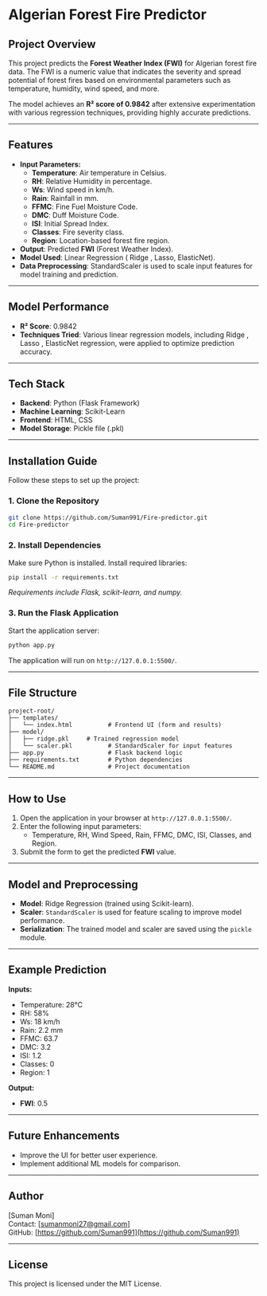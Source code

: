 # Algerian Forest Fire Predictor

## Project Overview
This project predicts the **Forest Weather Index (FWI)** for Algerian forest fire data. The FWI is a numeric value that indicates the severity and spread potential of forest fires based on environmental parameters such as temperature, humidity, wind speed, and more. 

The model achieves an **R² score of 0.9842** after extensive experimentation with various regression techniques, providing highly accurate predictions.

---
## Features
- **Input Parameters:**
  - **Temperature**: Air temperature in Celsius.
  - **RH**: Relative Humidity in percentage.
  - **Ws**: Wind speed in km/h.
  - **Rain**: Rainfall in mm.
  - **FFMC**: Fine Fuel Moisture Code.
  - **DMC**: Duff Moisture Code.
  - **ISI**: Initial Spread Index.
  - **Classes**: Fire severity class.
  - **Region**: Location-based forest fire region.
- **Output**: Predicted **FWI** (Forest Weather Index).
- **Model Used**: Linear Regression ( Ridge , Lasso, ElasticNet).
- **Data Preprocessing**: StandardScaler is used to scale input features for model training and prediction.

---
## Model Performance
- **R² Score**: 0.9842
- **Techniques Tried**: Various linear regression models, including Ridge , Lasso , ElasticNet regression, were applied to optimize prediction accuracy.

---
## Tech Stack
- **Backend**: Python (Flask Framework)
- **Machine Learning**: Scikit-Learn
- **Frontend**: HTML, CSS
- **Model Storage**: Pickle file (.pkl)

---
## Installation Guide
Follow these steps to set up the project:

### 1. Clone the Repository
```bash
git clone https://github.com/Suman991/Fire-predictor.git
cd Fire-predictor
```

### 2. Install Dependencies
Make sure Python is installed. Install required libraries:
```bash
pip install -r requirements.txt
```
*Requirements include Flask, scikit-learn, and numpy.*

### 3. Run the Flask Application
Start the application server:
```bash
python app.py
```
The application will run on `http://127.0.0.1:5500/`.

---
## File Structure
```
project-root/
├── templates/
│   └── index.html          # Frontend UI (form and results)
├── model/
│   ├── ridge.pkl     # Trained regression model
│   └── scaler.pkl          # StandardScaler for input features
├── app.py                  # Flask backend logic
├── requirements.txt        # Python dependencies
└── README.md               # Project documentation
```

---
## How to Use
1. Open the application in your browser at `http://127.0.0.1:5500/`.
2. Enter the following input parameters:
   - Temperature, RH, Wind Speed, Rain, FFMC, DMC, ISI, Classes, and Region.
3. Submit the form to get the predicted **FWI** value.

---
## Model and Preprocessing
- **Model**: Ridge Regression (trained using Scikit-learn).
- **Scaler**: `StandardScaler` is used for feature scaling to improve model performance.
- **Serialization**: The trained model and scaler are saved using the `pickle` module.

---
## Example Prediction
**Inputs:**
- Temperature: 28°C  
- RH: 58%  
- Ws: 18 km/h  
- Rain: 2.2 mm  
- FFMC: 63.7  
- DMC: 3.2  
- ISI: 1.2  
- Classes: 0  
- Region: 1

**Output:**
- **FWI**: 0.5

---
## Future Enhancements
- Improve the UI for better user experience.
- Implement additional ML models for comparison.
  

---
## Author
[Suman Moni]  
Contact: [sumanmoni27@gmail.com]  
GitHub: [https://github.com/Suman991](https://github.com/Suman991)

---
## License
This project is licensed under the MIT License.
